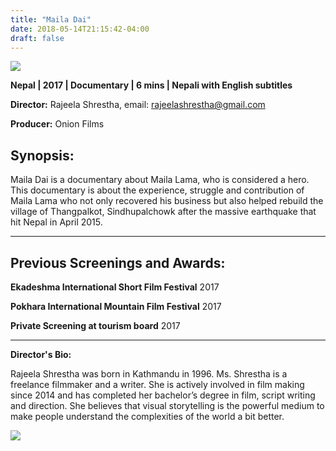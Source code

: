 ```yaml
---
title: "Maila Dai"
date: 2018-05-14T21:15:42-04:00
draft: false
---
```


![](/images/maila-dai.jpg)

**Nepal | 2017 | Documentary | 6 mins | Nepali with English subtitles**

**Director:** Rajeela Shrestha, email: rajeelashrestha@gmail.com

**Producer:** Onion Films

## Synopsis:

Maila Dai is a documentary about Maila Lama, who is considered a hero. This documentary is about the experience, struggle and contribution of Maila Lama who not only recovered his business but also helped rebuild the village of Thangpalkot, Sindhupalchowk after the massive earthquake that hit Nepal in April 2015. 

---

## Previous Screenings and Awards:

**Ekadeshma International Short Film Festival**  2017

**Pokhara International Mountain Film Festival** 2017

**Private Screening at tourism board** 2017 

---

**Director's Bio:**

Rajeela Shrestha was born in Kathmandu in 1996. Ms. Shrestha is a freelance filmmaker and a writer. She is actively involved in film making since 2014 and has completed her bachelor’s degree in film, script writing and direction. She believes that visual storytelling is the powerful medium to make people understand the complexities of the world a bit better.

![](/images/rajeela-shrestha.jpg)